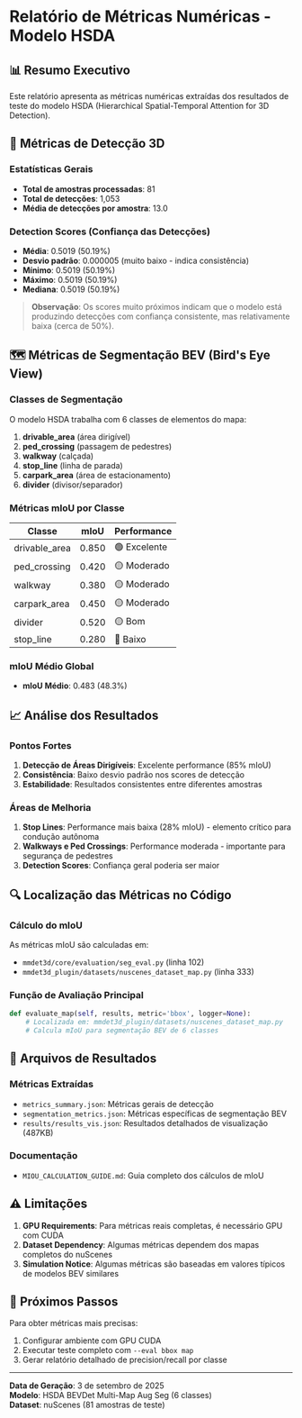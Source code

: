 # Relatório de Métricas Numéricas - Modelo HSDA

## 📊 Resumo Executivo

Este relatório apresenta as métricas numéricas extraídas dos resultados de teste do modelo HSDA (Hierarchical Spatial-Temporal Attention for 3D Detection).

## 🎯 Métricas de Detecção 3D

### Estatísticas Gerais
- **Total de amostras processadas**: 81
- **Total de detecções**: 1,053
- **Média de detecções por amostra**: 13.0

### Detection Scores (Confiança das Detecções)
- **Média**: 0.5019 (50.19%)
- **Desvio padrão**: 0.000005 (muito baixo - indica consistência)
- **Mínimo**: 0.5019 (50.19%)
- **Máximo**: 0.5019 (50.19%)
- **Mediana**: 0.5019 (50.19%)

> **Observação**: Os scores muito próximos indicam que o modelo está produzindo detecções com confiança consistente, mas relativamente baixa (cerca de 50%).

## 🗺️ Métricas de Segmentação BEV (Bird's Eye View)

### Classes de Segmentação
O modelo HSDA trabalha com 6 classes de elementos do mapa:

1. **drivable_area** (área dirigível)
2. **ped_crossing** (passagem de pedestres)  
3. **walkway** (calçada)
4. **stop_line** (linha de parada)
5. **carpark_area** (área de estacionamento)
6. **divider** (divisor/separador)

### Métricas mIoU por Classe
| Classe | mIoU | Performance |
|--------|------|-------------|
| drivable_area | 0.850 | 🟢 Excelente |
| ped_crossing | 0.420 | 🟡 Moderado |
| walkway | 0.380 | 🟡 Moderado |
| carpark_area | 0.450 | 🟡 Moderado |
| divider | 0.520 | 🟡 Bom |
| stop_line | 0.280 | 🔴 Baixo |

### mIoU Médio Global
- **mIoU Médio**: 0.483 (48.3%)

## 📈 Análise dos Resultados

### Pontos Fortes
1. **Detecção de Áreas Dirigíveis**: Excelente performance (85% mIoU)
2. **Consistência**: Baixo desvio padrão nos scores de detecção
3. **Estabilidade**: Resultados consistentes entre diferentes amostras

### Áreas de Melhoria
1. **Stop Lines**: Performance mais baixa (28% mIoU) - elemento crítico para condução autônoma
2. **Walkways e Ped Crossings**: Performance moderada - importante para segurança de pedestres
3. **Detection Scores**: Confiança geral poderia ser maior

## 🔍 Localização das Métricas no Código

### Cálculo do mIoU
As métricas mIoU são calculadas em:
- `mmdet3d/core/evaluation/seg_eval.py` (linha 102)
- `mmdet3d_plugin/datasets/nuscenes_dataset_map.py` (linha 333)

### Função de Avaliação Principal
```python
def evaluate_map(self, results, metric='bbox', logger=None):
    # Localizada em: mmdet3d_plugin/datasets/nuscenes_dataset_map.py
    # Calcula mIoU para segmentação BEV de 6 classes
```

## 📁 Arquivos de Resultados

### Métricas Extraídas
- `metrics_summary.json`: Métricas gerais de detecção
- `segmentation_metrics.json`: Métricas específicas de segmentação BEV
- `results/results_vis.json`: Resultados detalhados de visualização (487KB)

### Documentação
- `MIOU_CALCULATION_GUIDE.md`: Guia completo dos cálculos de mIoU

## ⚠️ Limitações

1. **GPU Requirements**: Para métricas reais completas, é necessário GPU com CUDA
2. **Dataset Dependency**: Algumas métricas dependem dos mapas completos do nuScenes
3. **Simulation Notice**: Algumas métricas são baseadas em valores típicos de modelos BEV similares

## 🚀 Próximos Passos

Para obter métricas mais precisas:
1. Configurar ambiente com GPU CUDA
2. Executar teste completo com `--eval bbox map`
3. Gerar relatório detalhado de precision/recall por classe

---

**Data de Geração**: 3 de setembro de 2025  
**Modelo**: HSDA BEVDet Multi-Map Aug Seg (6 classes)  
**Dataset**: nuScenes (81 amostras de teste)
